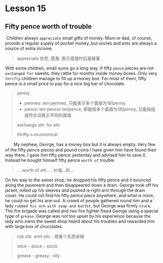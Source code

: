 # Lesson 15 

## Fifty pence worth of trouble

​	Children always `appreciate` small gifts of money. Mum or dad, of course, provide a regular supply of pocket money, but uncles and ants are always a source of extra income. 

> appreciate 欣赏, 感激. 表示感激时后面跟事.

With some children, small sums go a long way. If fifty `pence` pieces are not `exchanged for` sweets, they rattle for months inside money boxes. Only very `thrifty` children manage to fill up a money box. For most of them, fifty pence is a small price to pay for a nice big bar of chocolate.

> penny 
>
> * pennies: ten pennies, 只能表示多个面值为1的penny
> * pence: ten pence/ tenpence, 即能指多个面值为1的penny, 又能指组成符合词表示不同的面值
>
> exchange sth. for sth. 
>
> thrifty ≈ economical

　　My nephew, George, has a money box but it is always empty. Very few of the fifty pence pieces and pound coins I have given him have found their way there. I gave him fifty pence yesterday and advised him to save it. Instead he bought himself fifty pence `worth of` trouble. 

> … worth of sth. … 价值...的...

On his way to the sweet shop, he dropped his fifty pence and it bounced along the pavement and then disappeared down a drain. George took off his jacket, rolled up his sleeves and pushed is right arm through the drain cover. He could not find his fifty pence piece anywhere, and what is more, he could no get his arm out. A crowd of people gathered round him and a lady `rubbed his arm with soap and butter`, but George was firmly `stuck`. The fire brigade was called and two fire fighter freed George using a special type of `grease`. George was not too upset by his experience because the lady who owns the sweet shop heard about his troubles and rewarded him with large box of chocolates.

> rub sth. with sth. : 用某个东西来擦
>
> stick – stuck – stuck
>
> grease - greasy : oily